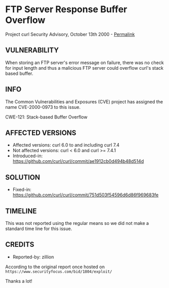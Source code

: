 FTP Server Response Buffer Overflow
===================================

Project curl Security Advisory, October 13th 2000 -
[Permalink](https://curl.se/docs/CVE-2000-0973.html)

VULNERABILITY
-------------

When storing an FTP server's error message on failure, there was no check for
input length and thus a malicious FTP server could overflow curl's stack based
buffer.

INFO
----

The Common Vulnerabilities and Exposures (CVE) project has assigned the name
CVE-2000-0973 to this issue.

CWE-121: Stack-based Buffer Overflow

AFFECTED VERSIONS
-----------------

- Affected versions: curl 6.0 to and including curl 7.4
- Not affected versions: curl < 6.0 and curl >= 7.4.1
- Introduced-in: https://github.com/curl/curl/commit/ae1912cb0d494b48d514d

SOLUTION
------------

- Fixed-in: https://github.com/curl/curl/commit/751d503f54596d6d86f969683fe

TIMELINE
---------

This was not reported using the regular means so we did not make a standard
time line for this issue.

CREDITS
-------

- Reported-by: zillion

According to the original report once hosted on
`https://www.securityfocus.com/bid/1804/exploit/`

Thanks a lot!

